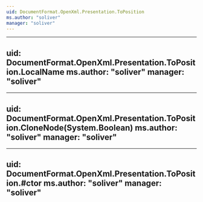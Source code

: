```yaml
---
uid: DocumentFormat.OpenXml.Presentation.ToPosition
ms.author: "soliver"
manager: "soliver"
---
```


---
uid: DocumentFormat.OpenXml.Presentation.ToPosition.LocalName
ms.author: "soliver"
manager: "soliver"
---

---
uid: DocumentFormat.OpenXml.Presentation.ToPosition.CloneNode(System.Boolean)
ms.author: "soliver"
manager: "soliver"
---

---
uid: DocumentFormat.OpenXml.Presentation.ToPosition.#ctor
ms.author: "soliver"
manager: "soliver"
---
